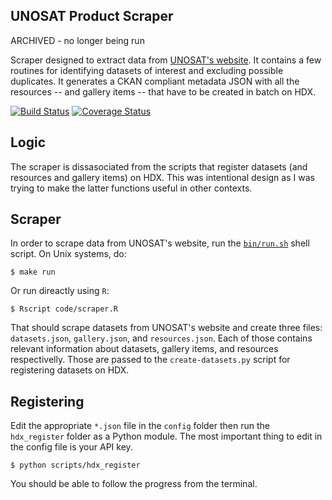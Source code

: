 ## UNOSAT Product Scraper

ARCHIVED - no longer being run

Scraper designed to extract data from [UNOSAT's website](http://www.unitar.org/unosat/maps). It contains a few routines for identifying datasets of interest and excluding possible duplicates. It generates a CKAN compliant metadata JSON with all the resources -- and gallery items -- that have to be created in batch on HDX.

[![Build Status](https://travis-ci.org/luiscape/hdxscraper-unosat.svg)](https://travis-ci.org/luiscape/hdxscraper-unosat) [![Coverage Status](https://coveralls.io/repos/luiscape/hdxscraper-unosat/badge.svg?branch=master&service=github)](https://coveralls.io/github/luiscape/hdxscraper-unosat?branch=master)

## Logic
The scraper is dissasociated from the scripts that register datasets (and resources and gallery items) on HDX. This was intentional design as I was trying to make the latter functions useful in other contexts.

## Scraper
In order to scrape data from UNOSAT's website, run the [`bin/run.sh`](bin/run.sh) shell script. On Unix systems, do:

```shell
$ make run
```

Or run direactly using `R`:

```shell
$ Rscript code/scraper.R
```

That should scrape datasets from UNOSAT's website and create three files: `datasets.json`, `gallery.json`, and `resources.json`. Each of those contains relevant information about datasets, gallery items, and resources respectivelly. Those are passed to the `create-datasets.py` script for registering datasets on HDX.


## Registering
Edit the appropriate `*.json` file in the `config` folder then run the `hdx_register` folder as a Python module. The most important thing to edit in the config file is your API key.

```shell
$ python scripts/hdx_register
```

You should be able to follow the progress from the terminal.
